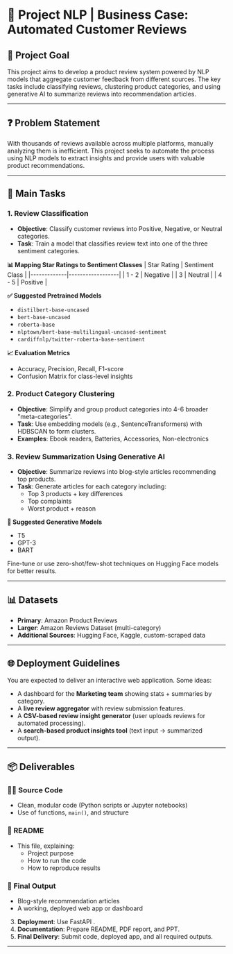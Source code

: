 # 🧠 Project NLP | Business Case: Automated Customer Reviews

## 🎯 Project Goal
This project aims to develop a product review system powered by NLP models that aggregate customer feedback from different sources. The key tasks include classifying reviews, clustering product categories, and using generative AI to summarize reviews into recommendation articles.

---

## ❓ Problem Statement
With thousands of reviews available across multiple platforms, manually analyzing them is inefficient. This project seeks to automate the process using NLP models to extract insights and provide users with valuable product recommendations.

---

## 📌 Main Tasks

### 1. Review Classification
- **Objective**: Classify customer reviews into Positive, Negative, or Neutral categories.
- **Task**: Train a model that classifies review text into one of the three sentiment categories.

**📊 Mapping Star Ratings to Sentiment Classes**
| Star Rating | Sentiment Class |
|-------------|------------------|
| 1 - 2       | Negative         |
| 3           | Neutral          |
| 4 - 5       | Positive         |

**✅ Suggested Pretrained Models**
- `distilbert-base-uncased`
- `bert-base-uncased`
- `roberta-base`
- `nlptown/bert-base-multilingual-uncased-sentiment`
- `cardiffnlp/twitter-roberta-base-sentiment`

**📈 Evaluation Metrics**
- Accuracy, Precision, Recall, F1-score
- Confusion Matrix for class-level insights

### 2. Product Category Clustering
- **Objective**: Simplify and group product categories into 4-6 broader "meta-categories".
- **Task**: Use embedding models (e.g., SentenceTransformers) with HDBSCAN to form clusters.
- **Examples**: Ebook readers, Batteries, Accessories, Non-electronics

### 3. Review Summarization Using Generative AI
- **Objective**: Summarize reviews into blog-style articles recommending top products.
- **Task**: Generate articles for each category including:
  - Top 3 products + key differences
  - Top complaints
  - Worst product + reason

**🤖 Suggested Generative Models**
- T5
- GPT-3
- BART

Fine-tune or use zero-shot/few-shot techniques on Hugging Face models for better results.

---

## 📊 Datasets
- **Primary**: Amazon Product Reviews
- **Larger**: Amazon Reviews Dataset (multi-category)
- **Additional Sources**: Hugging Face, Kaggle, custom-scraped data

---

## 🌐 Deployment Guidelines
You are expected to deliver an interactive web application. Some ideas:
- A dashboard for the **Marketing team** showing stats + summaries by category.
- A **live review aggregator** with review submission features.
- A **CSV-based review insight generator** (user uploads reviews for automated processing).
- A **search-based product insights tool** (text input → summarized output).

---

## 📦 Deliverables

### 🧑‍💻 Source Code
- Clean, modular code (Python scripts or Jupyter notebooks)
- Use of functions, `main()`, and structure

### 📖 README
- This file, explaining:
  - Project purpose
  - How to run the code
  - How to reproduce results

### 📄 Final Output
- Blog-style recommendation articles
- A working, deployed web app or dashboard




3. **Deployment**: Use FastAPI .
4. **Documentation**: Prepare README, PDF report, and PPT.
5. **Final Delivery**: Submit code, deployed app, and all required outputs.

---
